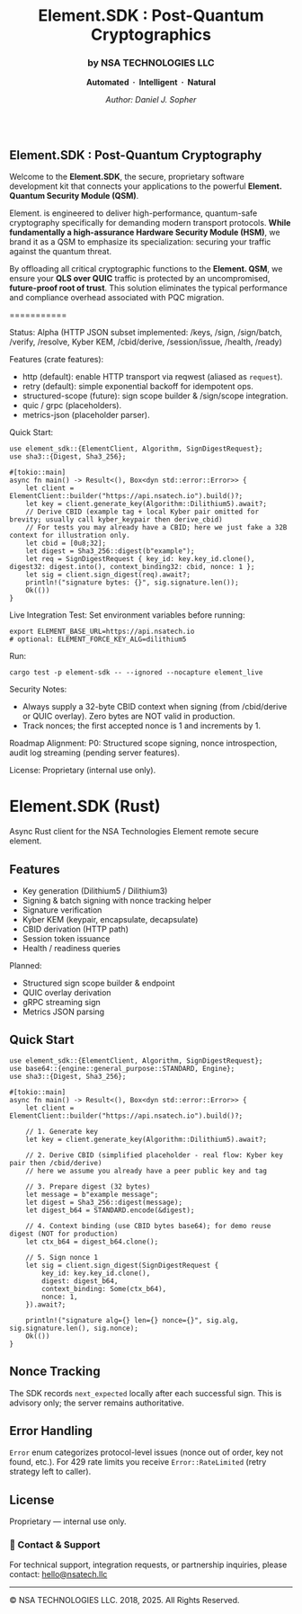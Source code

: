 <h1 align="center">Element.SDK : Post-Quantum Cryptographics</h1>
<h3 align="center">by NSA TECHNOLOGIES LLC</h3>
<p align="center"><b>Automated &nbsp;·&nbsp; Intelligent &nbsp;·&nbsp; Natural</b></p>
<p align="center"><i>Author: Daniel J. Sopher</i></p>
<br><br>


## Element.SDK : Post-Quantum Cryptography

Welcome to the **Element.SDK**, the secure, proprietary software development kit that connects your applications to the powerful **Element. Quantum Security Module (QSM)**.

Element. is engineered to deliver high-performance, quantum-safe cryptography specifically for demanding modern transport protocols. **While fundamentally a high-assurance Hardware Security Module (HSM)**, we brand it as a QSM to emphasize its specialization: securing your traffic against the quantum threat.

By offloading all critical cryptographic functions to the **Element. QSM**, we ensure your **QLS over QUIC** traffic is protected by an uncompromised, **future-proof root of trust**. This solution eliminates the typical performance and compliance overhead associated with PQC migration.

===========

Status: Alpha (HTTP JSON subset implemented: /keys, /sign, /sign/batch, /verify, /resolve, Kyber KEM, /cbid/derive, /session/issue, /health, /ready)

Features (crate features):
- http (default): enable HTTP transport via reqwest (aliased as `request`).
- retry (default): simple exponential backoff for idempotent ops.
- structured-scope (future): sign scope builder & /sign/scope integration.
- quic / grpc (placeholders).
- metrics-json (placeholder parser).

Quick Start:
```rust,ignore
use element_sdk::{ElementClient, Algorithm, SignDigestRequest};
use sha3::{Digest, Sha3_256};

#[tokio::main]
async fn main() -> Result<(), Box<dyn std::error::Error>> {
    let client = ElementClient::builder("https://api.nsatech.io").build()?;
    let key = client.generate_key(Algorithm::Dilithium5).await?;
    // Derive CBID (example tag + local Kyber pair omitted for brevity; usually call kyber_keypair then derive_cbid)
    // For tests you may already have a CBID; here we just fake a 32B context for illustration only.
    let cbid = [0u8;32];
    let digest = Sha3_256::digest(b"example");
    let req = SignDigestRequest { key_id: key.key_id.clone(), digest32: digest.into(), context_binding32: cbid, nonce: 1 };
    let sig = client.sign_digest(req).await?;
    println!("signature bytes: {}", sig.signature.len());
    Ok(())
}
```

Live Integration Test:
Set environment variables before running:
```
export ELEMENT_BASE_URL=https://api.nsatech.io
# optional: ELEMENT_FORCE_KEY_ALG=dilithium5
```
Run:
```
cargo test -p element-sdk -- --ignored --nocapture element_live
```

Security Notes:
- Always supply a 32-byte CBID context when signing (from /cbid/derive or QUIC overlay). Zero bytes are NOT valid in production.
- Track nonces; the first accepted nonce is 1 and increments by 1.

Roadmap Alignment:
P0: Structured scope signing, nonce introspection, audit log streaming (pending server features).

License: Proprietary (internal use only).
# Element.SDK (Rust)

Async Rust client for the NSA Technologies Element remote secure element.

## Features
- Key generation (Dilithium5 / Dilithium3)
- Signing & batch signing with nonce tracking helper
- Signature verification
- Kyber KEM (keypair, encapsulate, decapsulate)
- CBID derivation (HTTP path)
- Session token issuance
- Health / readiness queries

Planned:
- Structured sign scope builder & endpoint
- QUIC overlay derivation
- gRPC streaming sign
- Metrics JSON parsing

## Quick Start
```rust,no_run
use element_sdk::{ElementClient, Algorithm, SignDigestRequest};
use base64::{engine::general_purpose::STANDARD, Engine};
use sha3::{Digest, Sha3_256};

#[tokio::main]
async fn main() -> Result<(), Box<dyn std::error::Error>> {
    let client = ElementClient::builder("https://api.nsatech.io").build()?;

    // 1. Generate key
    let key = client.generate_key(Algorithm::Dilithium5).await?;

    // 2. Derive CBID (simplified placeholder - real flow: Kyber key pair then /cbid/derive)
    // here we assume you already have a peer public key and tag

    // 3. Prepare digest (32 bytes)
    let message = b"example message";
    let digest = Sha3_256::digest(message);
    let digest_b64 = STANDARD.encode(&digest);

    // 4. Context binding (use CBID bytes base64); for demo reuse digest (NOT for production)
    let ctx_b64 = digest_b64.clone();

    // 5. Sign nonce 1
    let sig = client.sign_digest(SignDigestRequest {
        key_id: key.key_id.clone(),
        digest: digest_b64,
        context_binding: Some(ctx_b64),
        nonce: 1,
    }).await?;

    println!("signature alg={} len={} nonce={}", sig.alg, sig.signature.len(), sig.nonce);
    Ok(())
}
```

## Nonce Tracking
The SDK records `next_expected` locally after each successful sign. This is advisory only; the server remains authoritative.

## Error Handling
`Error` enum categorizes protocol-level issues (nonce out of order, key not found, etc.). For 429 rate limits you receive `Error::RateLimited` (retry strategy left to caller).

## License
Proprietary — internal use only.

### 🤝 Contact & Support

For technical support, integration requests, or partnership inquiries, please contact: hello@nsatech.llc

***

© NSA TECHNOLOGIES LLC. 2018, 2025. All Rights Reserved.
